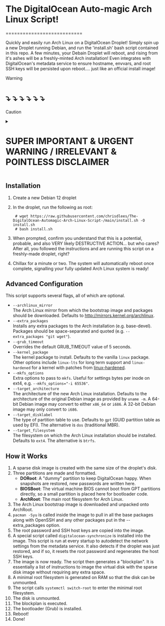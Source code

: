 # The DigitalOcean Auto-magic Arch Linux Script!
===========================

Quickly and easily run Arch Linux on a DigitalOcean Droplet! Simply spin up a new 
Droplet running Debian, and run the 'install.sh' bash script contained in this repo.
A few minutes, your Debain Droplet will reboot, and rising from it's ashes will be a 
freshly-minted Arch installation!
Even integrates with DigitalOcean's metadata service to ensure hostname, envvars,
and root SSH keys will be persisted upon reboot.... just like an official
install image!

> [!WARNING]
># ⤵️ ⤵️ ⤵️ ⤵️ ⤵️ ⤵️ 
> 
        
> [!CAUTION]
> <details>
> <summary><h1> SUPER IMPORTANT & URGENT WARNING / IRRELEVANT & POINTLESS DISCLAIMER </h1></summary>
> <h1>ALL DATA ON THE DROPLET WILL BE UNCONDITIONALLY DESTROYED.</h3>
> <h2>This script may cause your VPS to become unbootable.</h2>
> <h3>I only recommend running this script on newly created droplets with no
> important data.</h3>
>
> </details>

Installation
------------
1. Create a new Debian 12 droplet
2. In the droplet, run the following as root:

        # wget https://raw.githubusercontent.com/chrisdlees/The-DigitalOcean-Automagic-Arch-Linux-Script-/main/install.sh -O install.sh
        # bash install.sh

3. When prompted, confirm you understand that this is a potential, probable, and also VERY likely DESTRUCTIVE ACTION... but who cares? After
   all, you followed the instructions and are running this script on a freshly-made droplet, right?
4. Chillax for a minute or two. The system will automatically reboot once complete,
   signalling your fully updated Arch Linux system is ready!

Advanced Configuration
----------------------
This script supports several flags, all of which are optional.

* `--archlinux_mirror`  
  The Arch Linux mirror from which the bootstrap image and packages should be
  downloaded. Defaults to http://mirrors.kernel.org/archlinux.
* `--extra_packages`  
  Installs any extra packages to the Arch installation (e.g. base-devel).
  Packages should be space-separated and quoted
  (e.g. `--extra_packages "git wget"`).
* `--grub_timeout`  
  Overrides the default GRUB_TIMEOUT value of 5 seconds.
* `--kernel_package`  
  The kernel package to install. Defaults to the vanilla `linux` package.
  Other options include `linux-lts` for long term support and `linux-hardened` for
  a kernel with patches from [linux-hardened](https://github.com/thestinger/linux-hardened).
* `--mkfs_options`  
  Extra options to pass to `mkfs`. Useful for settings bytes per inode on ext4,
  e.g. `--mkfs_options="-i 65536"`.
* `--target_architecture`  
  The architecture of the new Arch Linux installation. Defaults to the
  architecture of the original Debian image as provided by `uname -m`.
  A 64-bit Debian image may convert to either `x86_64` or `i686`.
  A 32-bit Debian image may only convert to `i686`.
* `--target_disklabel`  
  The type of partition table to use. Defaults to `gpt` (GUID partition table
  as used by EFI). The alternative is `dos` (traditional MBR).
* `--target_filesystem`  
  The filesystem on which the Arch Linux installation should be installed.
  Defaults to `ext4`. The alternative is `btrfs`.

How it Works
------------
1. A sparse disk image is created with the same size of the droplet's disk.
2. Three partitions are made and formatted.
   * **DORoot**: A "dummy" partition to keep DigitalOcean happy. When snapshots
       are restored, new passwords are written here.
   * **BIOSBoot**: The virtual machine BIOS cannot boot from GPT partitions
       directly, so a small partition is placed here for bootloader code.
   * **ArchRoot**: The main root filesystem for Arch Linux.
3. The Arch Linux bootstrap image is downloaded and unpacked onto ArchRoot.
4. `pacman -Syu` is called inside the image to pull in all the base packages
   along with OpenSSH and any other packages put in the --extra_packages option.
5. The root password and SSH host keys are copied into the image.
6. A special script called `digitalocean-synchronize` is installed into
   the image. This script is run at every startup to autodetect the network
   settings from the metadata service. It also detects if the droplet
   was just restored, and if so, it resets the root password and regenerates
   the host SSH keys.
7. The image is now ready. The script then generates a "blockplan". It is
   essentially a list of instructions to image the virtual disk with the
   sparse disk image without requiring any extra space.
8. A minimal root filesystem is generated on RAM so that the disk can
   be unmounted.
9. The script calls `systemctl switch-root` to enter the minimal
   root filesystem.
10. The disk is unmounted.
11. The blockplan is executed.
12. The bootloader (Grub) is installed.
13. Reboot!
14. Done!
